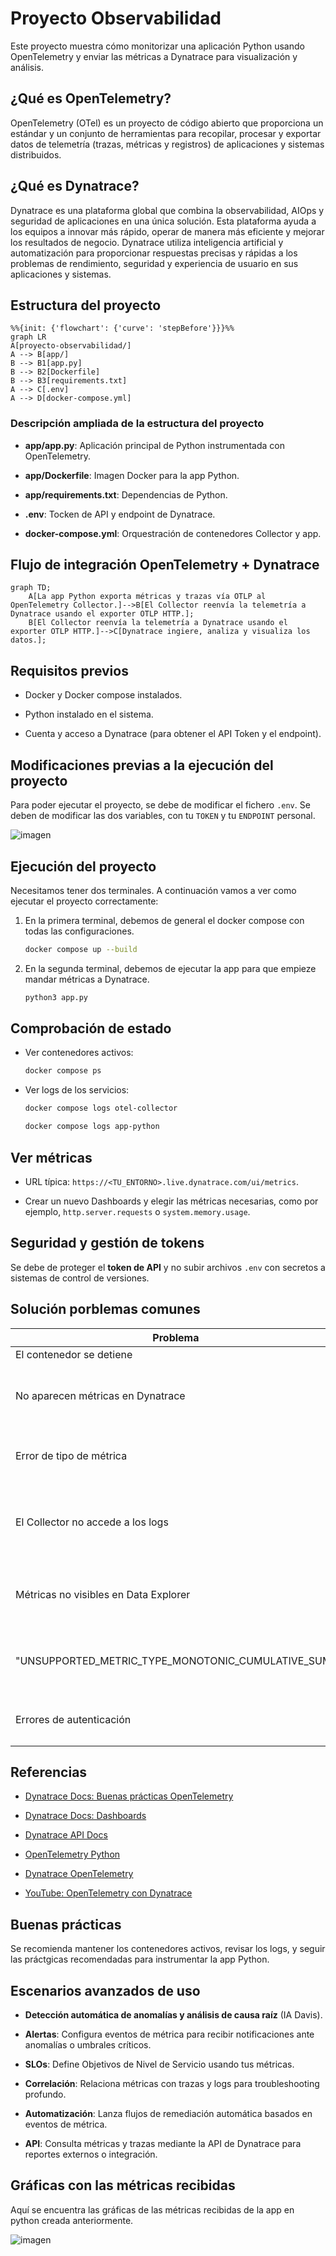# Proyecto Observabilidad

Este proyecto muestra cómo monitorizar una aplicación Python usando OpenTelemetry y enviar las métricas a Dynatrace para visualización y análisis.

## ¿Qué es OpenTelemetry?

OpenTelemetry (OTel) es un proyecto de código abierto que proporciona un estándar y un conjunto de herramientas para recopilar, procesar y exportar datos de telemetría (trazas, métricas y registros) de aplicaciones y sistemas distribuidos.

## ¿Qué es Dynatrace?

Dynatrace es una plataforma global que combina la observabilidad, AIOps y seguridad de aplicaciones en una única solución. Esta plataforma ayuda a los equipos a innovar más rápido, operar de manera más eficiente y mejorar los resultados de negocio. Dynatrace utiliza inteligencia artificial y automatización para proporcionar respuestas precisas y rápidas a los problemas de rendimiento, seguridad y experiencia de usuario en sus aplicaciones y sistemas.

## Estructura del proyecto

```mermaid
%%{init: {'flowchart': {'curve': 'stepBefore'}}}%%
graph LR
A[proyecto-observabilidad/]
A --> B[app/]
B --> B1[app.py]
B --> B2[Dockerfile]
B --> B3[requirements.txt]
A --> C[.env]
A --> D[docker-compose.yml]
```

### Descripción ampliada de la estructura del proyecto

- **app/app.py**: Aplicación principal de Python instrumentada con OpenTelemetry.

- **app/Dockerfile**: Imagen Docker para la app Python.

- **app/requirements.txt**: Dependencias de Python.

- **.env**: Tocken de API y endpoint de Dynatrace.

- **docker-compose.yml**: Orquestración de contenedores Collector y app.

## Flujo de integración OpenTelemetry + Dynatrace

```mermaid
graph TD;
    A[La app Python exporta métricas y trazas vía OTLP al OpenTelemetry Collector.]-->B[El Collector reenvía la telemetría a Dynatrace usando el exporter OTLP HTTP.];
    B[El Collector reenvía la telemetría a Dynatrace usando el exporter OTLP HTTP.]-->C[Dynatrace ingiere, analiza y visualiza los datos.];
```

## Requisitos previos

- Docker y Docker compose instalados.

- Python instalado en el sistema.

- Cuenta y acceso a Dynatrace (para obtener el API Token y el endpoint).

## Modificaciones previas a la ejecución del proyecto

Para poder ejecutar el proyecto, se debe de modificar el fichero ```.env```. Se deben de modificar las dos variables, con tu ```TOKEN``` y tu ```ENDPOINT``` personal.

![imagen](https://github.com/albmart2/proyecto-observabilidad/blob/main/capturas/CapturaEnv.jpg)

## Ejecución del proyecto

Necesitamos tener dos terminales. A continuación vamos a ver como ejecutar el proyecto correctamente:

1. En la primera terminal, debemos de general el docker compose con todas las configuraciones.

	```bash
	docker compose up --build
	```

2. En la segunda terminal, debemos de ejecutar la app para que empieze mandar métricas a Dynatrace.

	```bash
	python3 app.py
	```

## Comprobación de estado

- Ver contenedores activos:

	```bash
	docker compose ps
	```

- Ver logs de los servicios:

	```bash
	docker compose logs otel-collector
	```

	```bash
	docker compose logs app-python
	```

## Ver métricas

- URL típica: ```https://<TU_ENTORNO>.live.dynatrace.com/ui/metrics```.

- Crear un nuevo Dashboards y elegir las métricas necesarias, como por ejemplo, ```http.server.requests``` o ```system.memory.usage```.

## Seguridad y gestión de tokens

Se debe de proteger el **token de API** y no subir archivos ```.env``` con secretos a sistemas de control de versiones.

## Solución porblemas comunes

|Problema|Solución|
|--------|--------|
|El contenedor se detiene|Revisar logs|
|No aparecen métricas en Dynatrace|Revisar la configuración de endpoints y variables de entorno|
|Error de tipo de métrica|Asegurarse de usar temporality DELTA|
|El Collector no accede a los logs|Asegúrate de montar los archivos de logs como volúmenes en Docker|
|Métricas no visibles en Data Explorer|Revisa nombres, temporality y logs de ingesta|
"UNSUPPORTED_METRIC_TYPE_MONOTONIC_CUMULATIVE_SUM"|Usa temporality DELTA para los contadores|
|Errores de autenticación|Verifica el token y el endpoint en ```.env```|

## Referencias

- [Dynatrace Docs: Buenas prácticas OpenTelemetry](https://docs.dynatrace.com/docs/ingest-from/opentelemetry/best-practices/traces)

- [Dynatrace Docs: Dashboards](https://www.dynatrace.com/platform/dashboards/)

- [Dynatrace API Docs](https://docs.dynatrace.com/docs/discover-dynatrace/references/dynatrace-api/environment-api/metric-v2/metric-expressions)

- [OpenTelemetry Python](https://opentelemetry.io/docs/languages/python/)

- [Dynatrace OpenTelemetry](https://docs.dynatrace.com/docs/ingest-from/opentelemetry)

- [YouTube: OpenTelemetry con Dynatrace](https://www.youtube.com/watch?v=d_gbZpeZA0Y)

## Buenas prácticas

Se recomienda mantener los contenedores activos, revisar los logs, y seguir las práctgicas recomendadas para instrumentar la app Python.

##  Escenarios avanzados de uso

- **Detección automática de anomalías y análisis de causa raíz** (IA Davis).

- **Alertas**: Configura eventos de métrica para recibir notificaciones ante anomalías o umbrales críticos.

- **SLOs**: Define Objetivos de Nivel de Servicio usando tus métricas.

- **Correlación**: Relaciona métricas con trazas y logs para troubleshooting profundo.

- **Automatización**: Lanza flujos de remediación automática basados en eventos de métrica.

- **API**: Consulta métricas y trazas mediante la API de Dynatrace para reportes externos o integración.

## Gráficas con las métricas recibidas

Aquí se encuentra las gráficas de las métricas recibidas de la app en python creada anteriormente.

![imagen](https://github.com/albmart2/proyecto-observabilidad/blob/main/CapturasGraficas/Dynatrace.jpg)
